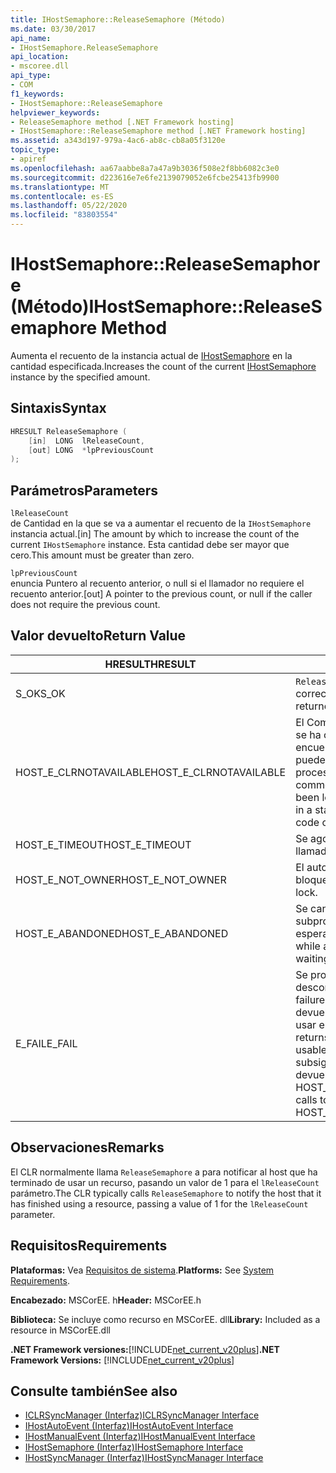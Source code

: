 ```yaml
---
title: IHostSemaphore::ReleaseSemaphore (Método)
ms.date: 03/30/2017
api_name:
- IHostSemaphore.ReleaseSemaphore
api_location:
- mscoree.dll
api_type:
- COM
f1_keywords:
- IHostSemaphore::ReleaseSemaphore
helpviewer_keywords:
- ReleaseSemaphore method [.NET Framework hosting]
- IHostSemaphore::ReleaseSemaphore method [.NET Framework hosting]
ms.assetid: a343d197-979a-4ac6-ab8c-cb8a05f3120e
topic_type:
- apiref
ms.openlocfilehash: aa67aabbe8a7a47a9b3036f508e2f8bb6082c3e0
ms.sourcegitcommit: d223616e7e6fe2139079052e6fcbe25413fb9900
ms.translationtype: MT
ms.contentlocale: es-ES
ms.lasthandoff: 05/22/2020
ms.locfileid: "83803554"
---
```

# <a name="ihostsemaphorereleasesemaphore-method"></a><span data-ttu-id="4e2b2-102">IHostSemaphore::ReleaseSemaphore (Método)</span><span class="sxs-lookup"><span data-stu-id="4e2b2-102">IHostSemaphore::ReleaseSemaphore Method</span></span>
<span data-ttu-id="4e2b2-103">Aumenta el recuento de la instancia actual de [IHostSemaphore](ihostsemaphore-interface.md) en la cantidad especificada.</span><span class="sxs-lookup"><span data-stu-id="4e2b2-103">Increases the count of the current [IHostSemaphore](ihostsemaphore-interface.md) instance by the specified amount.</span></span>  
  
## <a name="syntax"></a><span data-ttu-id="4e2b2-104">Sintaxis</span><span class="sxs-lookup"><span data-stu-id="4e2b2-104">Syntax</span></span>  
  
```cpp  
HRESULT ReleaseSemaphore (  
    [in]  LONG  lReleaseCount,  
    [out] LONG  *lpPreviousCount  
);  
```  
  
## <a name="parameters"></a><span data-ttu-id="4e2b2-105">Parámetros</span><span class="sxs-lookup"><span data-stu-id="4e2b2-105">Parameters</span></span>  
 `lReleaseCount`  
 <span data-ttu-id="4e2b2-106">de Cantidad en la que se va a aumentar el recuento de la `IHostSemaphore` instancia actual.</span><span class="sxs-lookup"><span data-stu-id="4e2b2-106">[in] The amount by which to increase the count of the current `IHostSemaphore` instance.</span></span> <span data-ttu-id="4e2b2-107">Esta cantidad debe ser mayor que cero.</span><span class="sxs-lookup"><span data-stu-id="4e2b2-107">This amount must be greater than zero.</span></span>  
  
 `lpPreviousCount`  
 <span data-ttu-id="4e2b2-108">enuncia Puntero al recuento anterior, o null si el llamador no requiere el recuento anterior.</span><span class="sxs-lookup"><span data-stu-id="4e2b2-108">[out] A pointer to the previous count, or null if the caller does not require the previous count.</span></span>  
  
## <a name="return-value"></a><span data-ttu-id="4e2b2-109">Valor devuelto</span><span class="sxs-lookup"><span data-stu-id="4e2b2-109">Return Value</span></span>  
  
|<span data-ttu-id="4e2b2-110">HRESULT</span><span class="sxs-lookup"><span data-stu-id="4e2b2-110">HRESULT</span></span>|<span data-ttu-id="4e2b2-111">Descripción</span><span class="sxs-lookup"><span data-stu-id="4e2b2-111">Description</span></span>|  
|-------------|-----------------|  
|<span data-ttu-id="4e2b2-112">S_OK</span><span class="sxs-lookup"><span data-stu-id="4e2b2-112">S_OK</span></span>|<span data-ttu-id="4e2b2-113">`ReleaseSemaphore`se devolvió correctamente.</span><span class="sxs-lookup"><span data-stu-id="4e2b2-113">`ReleaseSemaphore` returned successfully.</span></span>|  
|<span data-ttu-id="4e2b2-114">HOST_E_CLRNOTAVAILABLE</span><span class="sxs-lookup"><span data-stu-id="4e2b2-114">HOST_E_CLRNOTAVAILABLE</span></span>|<span data-ttu-id="4e2b2-115">El Common Language Runtime (CLR) no se ha cargado en un proceso o el CLR se encuentra en un estado en el que no puede ejecutar código administrado ni procesar la llamada correctamente.</span><span class="sxs-lookup"><span data-stu-id="4e2b2-115">The common language runtime (CLR) has not been loaded into a process, or the CLR is in a state in which it cannot run managed code or process the call successfully.</span></span>|  
|<span data-ttu-id="4e2b2-116">HOST_E_TIMEOUT</span><span class="sxs-lookup"><span data-stu-id="4e2b2-116">HOST_E_TIMEOUT</span></span>|<span data-ttu-id="4e2b2-117">Se agotó el tiempo de espera de la llamada.</span><span class="sxs-lookup"><span data-stu-id="4e2b2-117">The call timed out.</span></span>|  
|<span data-ttu-id="4e2b2-118">HOST_E_NOT_OWNER</span><span class="sxs-lookup"><span data-stu-id="4e2b2-118">HOST_E_NOT_OWNER</span></span>|<span data-ttu-id="4e2b2-119">El autor de la llamada no posee el bloqueo.</span><span class="sxs-lookup"><span data-stu-id="4e2b2-119">The caller does not own the lock.</span></span>|  
|<span data-ttu-id="4e2b2-120">HOST_E_ABANDONED</span><span class="sxs-lookup"><span data-stu-id="4e2b2-120">HOST_E_ABANDONED</span></span>|<span data-ttu-id="4e2b2-121">Se canceló un evento mientras un subproceso o fibra bloqueados estaba esperando en él.</span><span class="sxs-lookup"><span data-stu-id="4e2b2-121">An event was canceled while a blocked thread or fiber was waiting on it.</span></span>|  
|<span data-ttu-id="4e2b2-122">E_FAIL</span><span class="sxs-lookup"><span data-stu-id="4e2b2-122">E_FAIL</span></span>|<span data-ttu-id="4e2b2-123">Se produjo un error grave desconocido.</span><span class="sxs-lookup"><span data-stu-id="4e2b2-123">An unknown catastrophic failure occurred.</span></span> <span data-ttu-id="4e2b2-124">Cuando un método devuelve E_FAIL, CLR ya no se puede usar en el proceso.</span><span class="sxs-lookup"><span data-stu-id="4e2b2-124">When a method returns E_FAIL, the CLR is no longer usable within the process.</span></span> <span data-ttu-id="4e2b2-125">Las llamadas subsiguientes a métodos de hospedaje devuelven HOST_E_CLRNOTAVAILABLE.</span><span class="sxs-lookup"><span data-stu-id="4e2b2-125">Subsequent calls to hosting methods return HOST_E_CLRNOTAVAILABLE.</span></span>|  
  
## <a name="remarks"></a><span data-ttu-id="4e2b2-126">Observaciones</span><span class="sxs-lookup"><span data-stu-id="4e2b2-126">Remarks</span></span>  
 <span data-ttu-id="4e2b2-127">El CLR normalmente llama `ReleaseSemaphore` a para notificar al host que ha terminado de usar un recurso, pasando un valor de 1 para el `lReleaseCount` parámetro.</span><span class="sxs-lookup"><span data-stu-id="4e2b2-127">The CLR typically calls `ReleaseSemaphore` to notify the host that it has finished using a resource, passing a value of 1 for the `lReleaseCount` parameter.</span></span>  
  
## <a name="requirements"></a><span data-ttu-id="4e2b2-128">Requisitos</span><span class="sxs-lookup"><span data-stu-id="4e2b2-128">Requirements</span></span>  
 <span data-ttu-id="4e2b2-129">**Plataformas:** Vea [Requisitos de sistema](../../get-started/system-requirements.md).</span><span class="sxs-lookup"><span data-stu-id="4e2b2-129">**Platforms:** See [System Requirements](../../get-started/system-requirements.md).</span></span>  
  
 <span data-ttu-id="4e2b2-130">**Encabezado:** MSCorEE. h</span><span class="sxs-lookup"><span data-stu-id="4e2b2-130">**Header:** MSCorEE.h</span></span>  
  
 <span data-ttu-id="4e2b2-131">**Biblioteca:** Se incluye como recurso en MSCorEE. dll</span><span class="sxs-lookup"><span data-stu-id="4e2b2-131">**Library:** Included as a resource in MSCorEE.dll</span></span>  
  
 <span data-ttu-id="4e2b2-132">**.NET Framework versiones:**[!INCLUDE[net_current_v20plus](../../../../includes/net-current-v20plus-md.md)]</span><span class="sxs-lookup"><span data-stu-id="4e2b2-132">**.NET Framework Versions:** [!INCLUDE[net_current_v20plus](../../../../includes/net-current-v20plus-md.md)]</span></span>  
  
## <a name="see-also"></a><span data-ttu-id="4e2b2-133">Consulte también</span><span class="sxs-lookup"><span data-stu-id="4e2b2-133">See also</span></span>

- [<span data-ttu-id="4e2b2-134">ICLRSyncManager (Interfaz)</span><span class="sxs-lookup"><span data-stu-id="4e2b2-134">ICLRSyncManager Interface</span></span>](iclrsyncmanager-interface.md)
- [<span data-ttu-id="4e2b2-135">IHostAutoEvent (Interfaz)</span><span class="sxs-lookup"><span data-stu-id="4e2b2-135">IHostAutoEvent Interface</span></span>](ihostautoevent-interface.md)
- [<span data-ttu-id="4e2b2-136">IHostManualEvent (Interfaz)</span><span class="sxs-lookup"><span data-stu-id="4e2b2-136">IHostManualEvent Interface</span></span>](ihostmanualevent-interface.md)
- [<span data-ttu-id="4e2b2-137">IHostSemaphore (Interfaz)</span><span class="sxs-lookup"><span data-stu-id="4e2b2-137">IHostSemaphore Interface</span></span>](ihostsemaphore-interface.md)
- [<span data-ttu-id="4e2b2-138">IHostSyncManager (Interfaz)</span><span class="sxs-lookup"><span data-stu-id="4e2b2-138">IHostSyncManager Interface</span></span>](ihostsyncmanager-interface.md)
